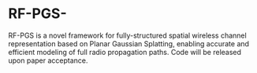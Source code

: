 # RF-PGS-
RF-PGS is a novel framework for fully-structured spatial wireless channel representation based on Planar Gaussian Splatting, enabling accurate and efficient modeling of full radio propagation paths. Code will be released upon paper acceptance.
